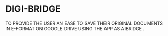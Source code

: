 # DIGI-BRIDGE
TO PROVIDE THE USER AN EASE TO SAVE THEIR ORIGINAL DOCUMENTS IN E-FORMAT ON GOOGLE DRIVE USING THE APP AS A BRIDGE .
